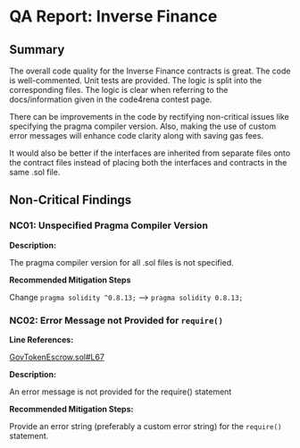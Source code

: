 # QA Report: Inverse Finance

## Summary

The overall code quality for the Inverse Finance contracts is great. The code is well-commented. Unit tests are provided. The logic is split into the corresponding files. The logic is clear when referring to the docs/information given in the code4rena contest page.

There can be improvements in the code by rectifying non-critical issues like specifying the pragma compiler version. Also, making the use of custom error messages will enhance code clarity along with saving gas fees.

It would also be better if the interfaces are inherited from separate files onto the contract files instead of placing both the interfaces and contracts in the same .sol file.

## Non-Critical Findings

### NC01: Unspecified Pragma Compiler Version

**Description:**

The pragma compiler version for all .sol files is not specified.

**Recommended Mitigation Steps**

Change `pragma solidity ^0.8.13;`  -->  `pragma solidity 0.8.13;`

### NC02: Error Message not Provided for `require()`

**Line References:**

[GovTokenEscrow.sol#L67](https://github.com/code-423n4/2022-10-inverse/blob/main/src/escrows/GovTokenEscrow.sol#L67)

**Description:**

An error message is not provided for the require() statement

**Recommended Mitigation Steps:**

Provide an error string (preferably a custom error string) for the `require()` statement.